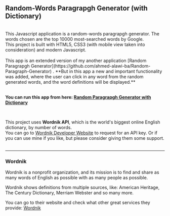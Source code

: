 ## Random-Words Paragrapgh Generator (with Dictionary)

<br/>
This Javascript application is a random-words paragrapgh generator. The words chosen are the top 10000 most-searched words by Google. 
<br/>
This project is built with HTML5, CSS3 (with mobile view taken into consideration) and modern Javascript.
<br/><br/>
This app is an extended version of my another application [Random Paragrapgh Generator](https://github.com/ahmed-alawi-ba/Random-Paragraph-Generator) . **But in this app a new and important functionality was added, where the user can click in any word from the random generated words, and the word definitions will be displayed.**
<br/><br/>


**You can run this app from here: [Random Paragrapgh Generator with Dictionary](https://ahmed-alawi-ba.github.io/Random-Paragraph-Generator-with-Dictionary/)**

<br/>

This project uses **Wordnik API**, which is the world's biggest online English dictionary, by number of words.
<br/>
You can go to [Wordnik Developer Website](https://developer.wordnik.com/) to request for an API key. Or if you can use mine if you like, but please consider giving them some support.
<br/><br/>

-------------------

### Wordnik

Wordnik is a nonprofit organization, and its mission is to find and share as many words of English as possible with as many people as possible.

Wordnik shows definitions from multiple sources, like: American Heritage, The Century Dictionary, Merriam Webster and so many more.

You can go to their website and check what other great services they provide: [Wordnik](https://www.wordnik.com/)

